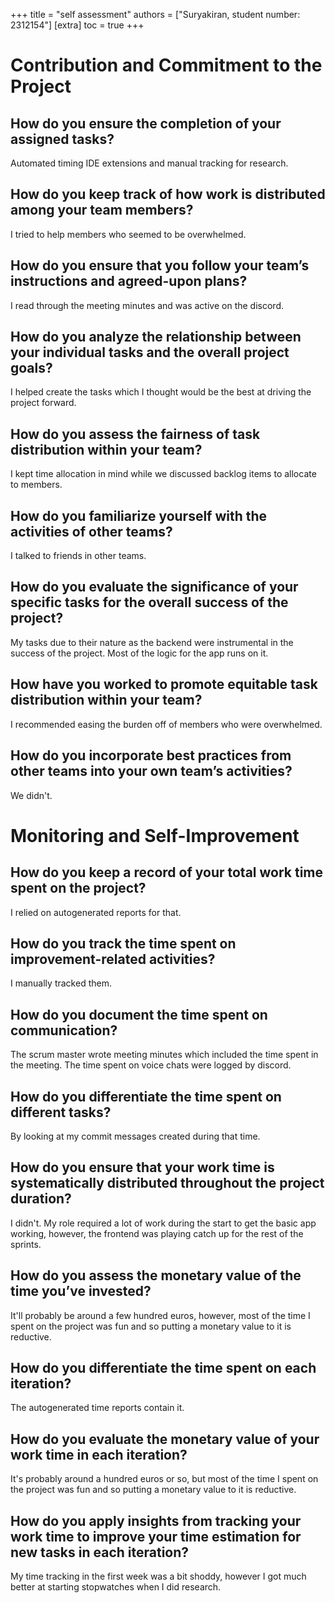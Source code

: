 +++
title = "self assessment"
authors = ["Suryakiran, student number: 2312154"]
[extra]
toc = true
+++

# Contribution and Commitment to the Project

## How do you ensure the completion of your assigned tasks?

Automated timing IDE extensions and manual tracking for research. 

## How do you keep track of how work is distributed among your team members?

I tried to help members who seemed to be overwhelmed.

## How do you ensure that you follow your team’s instructions and agreed-upon plans?

I read through the meeting minutes and was active on the discord.

## How do you analyze the relationship between your individual tasks and the overall project goals?

I helped create the tasks which I thought would be the best at driving the project forward.

## How do you assess the fairness of task distribution within your team?

I kept time allocation in mind while we discussed backlog items to allocate to members.

## How do you familiarize yourself with the activities of other teams?

I talked to friends in other teams.

## How do you evaluate the significance of your specific tasks for the overall success of the project?

My tasks due to their nature as the backend were instrumental in the success of the project. Most of the logic for the app runs on it.

## How have you worked to promote equitable task distribution within your team?

I recommended easing the burden off of members who were overwhelmed. 

## How do you incorporate best practices from other teams into your own team’s activities?

We didn't.

# Monitoring and Self-Improvement

## How do you keep a record of your total work time spent on the project?

I relied on autogenerated reports for that.

## How do you track the time spent on improvement-related activities?

I manually tracked them.

## How do you document the time spent on communication?

The scrum master wrote meeting minutes which included the time spent in the meeting. The time spent on voice chats were logged by discord.

## How do you differentiate the time spent on different tasks?

By looking at my commit messages created during that time.

## How do you ensure that your work time is systematically distributed throughout the project duration?

I didn't. My role required a lot of work during the start to get the basic app working, however, the frontend was playing catch up for the rest of the sprints.

## How do you assess the monetary value of the time you’ve invested?

It'll probably be around a few hundred euros, however, most of the time I spent on the project was fun and so putting a monetary value to it is reductive.

## How do you differentiate the time spent on each iteration?

The autogenerated time reports contain it. 

## How do you evaluate the monetary value of your work time in each iteration?

It's probably around a hundred euros or so, but most of the time I spent on the project was fun and so putting a monetary value to it is reductive.

## How do you apply insights from tracking your work time to improve your time estimation for new tasks in each iteration?

My time tracking in the first week was a bit shoddy, however I got much better at starting stopwatches when I did research. 